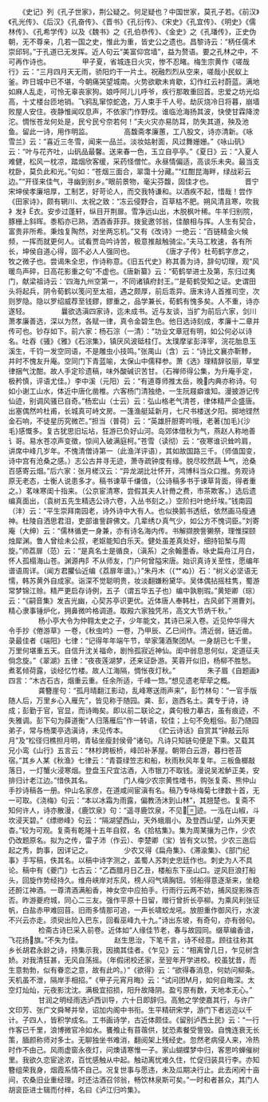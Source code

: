 <!-- { "loadSidebar": true } -->
　　《史记》列《孔子世家》，荆公疑之。何足疑也？中国世家，莫孔子若。《前汉》《孔光传》、《后汉》《孔奋传》、《晋书》《孔衍传》、《宋史》《孔宜传》、《明史》《儒林传》、《孔希学传》以及《魏书》之《孔伯恭传》、《金史》之《孔璠传》，正史伪朝，无不尊亲，几若一国之史，惟此为重，皆史公之遗也。昌黎诗云：“柄任儒术崇邱轲。”于孔道已无发挥。近人句云“美富仰宫墙”，益为赘语。要之孔林之中，不可再作诗也。
　　
　　甲子夏，省城连日火灾，惨不忍睹。梅生宗黄作《嗟哉行》云：“三月四月天无雨，骄阳灼干一片土。祝融烈烈从空来，嗟哉小民蚁上釜。昨日城中已不堪，今朝痛哭望城南。火势欲歇未肯歇，幻作红云衬蔚蓝。满地如麻人乱走，可怜无辜丧家狗。娘呼阿儿儿呼爷，疾行那敢重回首。忠爱之坊光焰高，十丈楼台匝地销。飞鸦乱窜惊蛇逸，万人束手千人号。劫灰烧冷日将暮，崩墙败屋人安住。夜静惟闻叹息声，不依家门作野戍。谁临沧海扬其波，快使甘霖降滂沱。惆怅苍龙何处是，民兮民兮奈若何！”夫火灾亦易防耳，防失其道，殃及池鱼。留此一诗，用作明监。
　　
　　高馥斋孝廉蕙，工八股文，诗亦清新。《咏雪兰》云：“喜近三冬雪，闻来一品兰。淡妆姑射面，风过舞姗姗。”《咏山矾》云：“叶与花齐吐，山矾品最馨。送来春一色，玉立自亭亭。”《夏日》云：“入夏人难健，松风一枕凉，踏烟欣客缓，采药怪僧忙。永昼情偏适，高谈乐未央。最当支枕卧，莫负此和光。”句如：“苍烟三面合，翠霭十分藏。”“红酣昆海畔，绿战彩云边。”“开径来佳气，寻幽到别乡。”眼前景物，毫尖芬馥，固佳才也。
　　
　　晋宁宋坤侯孝廉培厚，工制艺，好苛论人，而交我特谦和。以酒疾不起，惜哉！尝作《田家诗》，颇有辋川、太祝之致：“冻云侵野合，百草枯不肥。朔风清且寒，吹我衤发衤衣。安步过蓬轩，纵目开荆扉。雪净远山出，木脱枫叶稀。牛羊归别院，豚栅上斜晖。黍稻亦已熟，洒酒香菲菲。拨瓮邀邻翁，佳酿相与挥。人生有契合，富贵非所希。秉烛复陶然，对坐两忘机。”又有《改诗》一绝云：“百链精金火候频，一挥而就更何人。试看贾岛吟诗苦，极意推敲触骑尘。”夫马工枚速，各有所长，坤侯自道心得，固不必人人强同也。
　　
　　《唐才子传》杜苟鹤字彦之，牧之微子也。尝谒朱全忠，作诗称意。《旧五代史》称其善为诗，辞句切理，观“风暖鸟声碎，日高花影重之句”不虚也。《唐新纂》云：“荀鹤举进士及第，东归过夷门，献梁祖诗云：‘四海九州空第一，不同诸镇府封王。’”是荀鹤受知之证。史谓田头将起兵，阴令荀鹤以笺问至太祖，遇之颇厚，前后乖异。唐末诗人首推司空，次则罗隐。隐以罗绍威荐至钱鏐，鏐重之，品学兼长，荀鹤有愧多矣。人不重，诗亦遂轻。
　　
　　曩欲选滇四家诗，迄未成书。近与友谈，当扩为前后六家，剑川萧孝廉善选，深以为然，各赋一律，真令金碧生色。他日选诗刻成，孝廉十二章并传可也。钞存如下。前六家：杨石淙（一清）：“功业文章冠有明，如公何必以诗名。吐吞《骚》《雅》《石淙集》，镇厌风波砥柱仃。太璞摩挲彭泽宰，浣花胎息玉溪生，千钧一发空同语，不是雕虫小技鸣。”张禺山（含）云：“诗比文襄亦靳黪，并时不愧友升庵。空同门下青蓝喻，太保山中儒释参。萧《选》理精辞驳丽，草堂律捆气沈酣。故人手定珍遗稿，味外酸碱识苦甘。（石禅师得公集，为升庵手定，极矜慎，评语尤佳。）李中溪（元阳）云：“有道尊师推太岳，晚内典亦称诗。句如小谢工山水，体近中唐化凿椎。六客杨门清独绝，一生阮屐癖谁知。漫披游记传仙迹，别调风骚已自奇。”杨宏山（士云）云：弘山格老气清苍，律体精严企盛唐。出塞偶然吟杜甫，长城真可峙文房。一篷渔艇延新月，七尺书楼送夕阳。掷地铿然金石响，不徒星历究微芒。”担当（普荷）云：“英雄肝胆寄吟哦，老著{加毛}{沙毛}感慨多。复古犹思旧坛坫，狂游已负好山河。岛郊体借秋为气，燕赵人称地善讠哥。易水苍凉声变徵，惊间入破满庭柯。”苍雪（读彻）云：“夜寒谁识耸吟肩，讲席中峰几岁年。不愧清僧诗第一（此渔洋评语），其如故国路三千。（师值国变，诗中宫有沧桑之感。）志公古井寻无迹，萧寺疏钟度有缘。脱尽皎然蔬┺气，沧桑百感寄云烟。”后六家：张月槎汉云：“异龙湖比壮怀开，鸿博科当众口推。务观诗原无老态，士衡人说患多才。稿书谏草千缣值，（公诗稿多书于谏草背面，得者重之。）茗味寒闺十指来。（公京宦清寒，尝假其夫人针黹之费，市茶欺客。）选后遗编真面出，（袁树五先生精选公诗六卷，入丛书刻之。）空阶扫叶绝纤埃。”钱南园（沣）云：“平生崇拜南园老，诗外诗中大有人。也似换鹅书透纸，依然画马瘦通神。杜陵自洒思君泪，吏部谁訾辟佛文。几辈绣ひ真气少，如公方不愧词臣。”刘寄庵（大绅）云：“儒林循吏一身兼，亦有诗名海内传。书解撷腴訾獭祭，理惟探颐烛犀渊。鲁人曾绘未公叔，老妪能知白乐天。健处虽差真处好，细持铅椠与周旋。”师荔扉（范）云：“是真名士是循良，（滇系）之余翰墨香。咏史扁舟江月白，怀人孤榻海山苍。渊源冉阝不从师友，门户何曾隘宋唐。始识真诗关至性，愿编年谱语周详。（闻方君臞仙近编《荔扉年谱》。）”朱丹木（{艹ぬ}）石：“树义必坚语无懦，韩苏黄外自成家。诣深不觉聪明贵，妆淡翻嫌粉黛华。吴体偶拈摇柱隽，蜀游常梦锦江赊。精严更启存诗例，五子（谓五华五子也）编中孰剔瑕。”黄矩卿（琮）云：“《嗣音集》发吉光幽，心契苏亭识更优。近体唐人奉韩杜，古风邺下溯曹刘。精心隶事锤炉化，拥鼻微吟格调道。取殿六家独凭吊，高文大节炳千秋。”
　　
　　杨小亭大令为仲翱太史之子，少年能文，其诗已采入卷。近见仲华得大令手抄《倦游草》一卷，《秋虫吟》一卷，乃甲辰、乙巳间作。清近弱，链近凿。录最佳者《端阳》七律：“记得年年端午节，举家蒲酒聚团。一身胡已七千里，万里何堪重五天。自信升沈关福命，剧怜孤寂近神仙。闺中弱息思何似，定道征夫倘念旋。”《翠湖》五律：“夜夜莲湖梦，还来证卧游。芙蓉开似旧，杨柳不胜愁。煮茗倾荷露，谈经忆竹楼。故人江海隔，惆怅夜灯秋。”
　　
　　朱子眉《自题画》四言：“木古石古，烟重云重。任余所适，千峰一筇。”想见遗老荦荦之概。
　　
　　龚簪崖句：“孤月晴翻江影动，乱峰寒送雨声来”，彭竹林句：“一官手版随人后，万里乡心入雁先”，皆见称于随园。龚、彭，迤西名土。龚专于诗，诗成；彭勤于官，官显，而诗晦矣。即以前二联论之，龚句极力摹古，虽有痕迹，不失雅调。彭下句为薛道衡“人归落雁后”作一转语，较佳；上句不免粗俗。彭乃随园弟子，常与杨栗亭选滇诗，未见传本。
　　
　　《贮云诗话》自赏其“钟敲云际月”及“松径归樵担月明，青毡坐瘦封侯骨”诸句。凡诗只知链句便是下乘。又载其兄小鸾《山行》五言云：“林杪跨板桥，峰凹补茅屋。朝带白云游，暮扫苍苔宿。”其乡人某《秋渔》七律云：“青蓑绿笠志和船，秋雨秋风年复年。三板鱼榔敲落日，一灯蟹火浸寒烟。登盘玉尺宜沽酒，入市银刀不取钱。漫说吴淞鲈正美，安排归计老江边。”惜佚其名。
　　
　　门人梅少农宗黄性嗜书，购张复斋、熊仲山手抄诗稿各一册。仲山名家彦，在道咸间宦滇有名。稿乃专咏梅菊七律数十首，无一可取。《浇梅》句云：“本以冰霜为雨露，偏教汤沐到山林”，其翘楚也。复斋不知何许人，诗亦散漫，《鹿饮泉》句：“遥寻鹿饮泉，不见迹。一泓在山椒，斗坎浸天碧。”《缥缈峰》句云：“隔湖望西山，天外蛾眉小。及登西山望，山外天更杳。”较为可观。复斋有乾隆十五年自叙，名《拾枯集》。集为周某攘为己作，少农仍改题原名。拟为之传，雷子沛（作云）、李楚卿（宝）皆有文以赞。少农三迤后起之秀，韵事，因详记之。
　　
　　少农又得《扁舟集》、《滞渝集》、《部门纪事》手写稿，佚其名。以稿中诗字测之，盖蜀人苏刺史忠廷作也。刺史为人不具论。稿中有《夔门》七古云：“乙酉腊月日乙丑，楼船东下巫山口。逆风巨浪打船头，回旋作势经持久。维舟峡岸对东风，榜人闷气填胸钮。邻船得意逐渐来，坐稳还酹江神酒。一尊清酒满船香，神女空中应拍手。行雨行云两不妨，捕风捉影殊否否。昨游夔府城，同心二三友。强作平原十日留，赠行曾折长亭柳。为乘风利张征帆，白盐赤甲难回苜。旧雨多情那可追，一声长啸蛟龙吼。放胆重作御风行，水波不兴云亦走。须臾出险入巴东，回看巫峰九十九。”诗出东坡，有奇句，亦有弱句。
　　
　　检斋古诗巳采入前卷。近体如“人缘佳节老，春与故园同。缀草编香谙，飞花扬旗。”不失为佳。
　　
　　赵生思治，下笔千言，诗不经意。顾往往称其乡长胡君永龄之诗，持集示我，因摘其佳者。《乍见》云：“相离曾几日，乍见树含娇。对我清狂甚，无风自荡摇。（年假闭校还家，至翌年开学进校。校虽犹昔，而生意勃勃，似有眷恋之意，故有此吟。）”《欲得》云：“欲得春消息，何妨问柳条。天机虽不泄，隔岸手相招。”《甲子元宵月晦》云：“试问团月，如何自晦深。太空灯灿灿，元夜影沈沈。满极宜招损，阳升故降阴。盈亏原有数，天地本无心。”
　　
　　甘润之明经雨选泸西训导，六十日即辞归。高勉之学使嘉其行，与许广文印芳、张广文舜琴并举，诏加内阁中书衔。生平精研宋学，游门下者远迩以千计。子四人，皆积学成名。工书画诗学，古近体颇佳。《留别泸西土民》云：“一行作客已千里，浪博微官冷如水。饔飧止有苜蓿供，犹恐素餐受訾毁。自愧连衰无长策，腼颜称师对多士。无聊独坐书难消，翻阅架上残经史。忽然老病侵人来，冷热时作不由己。风雨虚窗永夜灯，问燠请寒惟一子。家山蝴蝶梦中归，客思吟蝉催树里。我欲久恋宦途浓，百忧感触从中起。触动离忧难久住，忙促归装具行李。亦知簪组荣我身，烟霞系情不自己。况复世事与愿违，未及瓜期决行止。此去闲闲十亩间，农桑旧业重经理。时还沽酒召邻翁，畅饮林泉斯可矣。”一时和者甚众，其门人胡衮臣进士辑而付梓，名曰《泸江归吟集》。
　　
